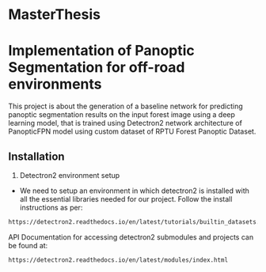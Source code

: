 # MasterThesis

# Implementation of Panoptic Segmentation for off-road environments
This project is about the generation of a baseline network for predicting panoptic segmentation results on the input forest image using a deep learning model, that is trained using Detectron2 network architecture of PanopticFPN model using custom dataset of RPTU Forest Panoptic Dataset.



## Installation
1. Detectron2 environment setup
     
* We need to setup an environment in which detectron2 is installed with all the essential libraries needed for our project. Follow the install instructions as per: 


```bash
https://detectron2.readthedocs.io/en/latest/tutorials/builtin_datasets.html
```

API Documentation for accessing detectron2 submodules and projects can be found at:

```bash
https://detectron2.readthedocs.io/en/latest/modules/index.html
```
